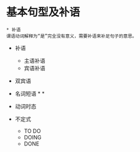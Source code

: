 # 基本句型及补语
    * 补语  
    谓语动词解释为“是”完全没有意义，需要补语来补足句子的意思。



* 补语
    * 主语补语
    * 宾语补语

*  双宾语

* 名词短语
    * 
    * 

* 动词时态

* 不定式
    * TO DO
    * DOING
    * DONE